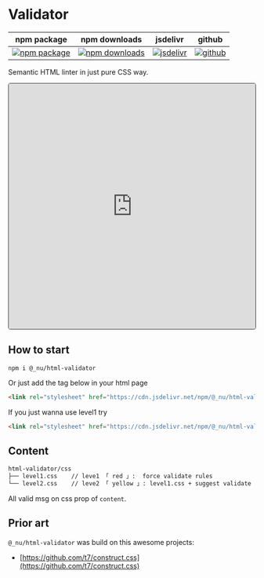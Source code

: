 # Validator

| npm package| npm downloads| jsdelivr |  github |
| --------------- | ------------------------------ | ------ | ----------------------- |
| [![npm package][npm-badge]][npm-url] | [![npm downloads][npm-downloads]][npm-url] | [![jsdelivr][jsdelivr-badge]][jsdelivr-url] | [![github][git-badge]][git-url] |


[npm-badge]: https://img.shields.io/npm/v/@_nu/html-validator.svg
[npm-url]: https://www.npmjs.org/package/@_nu/html-validator
[npm-downloads]: https://img.shields.io/npm/dw/@_nu/html-validator
[git-url]: https://github.com/nu-system/html-validator
[git-badge]: https://img.shields.io/github/stars/nu-system/html-validator.svg?style=social
[jsdelivr-badge]: https://data.jsdelivr.com/v1/package/npm/@_nu/html-validator/badge
[jsdelivr-url]: https://www.jsdelivr.com/package/npm/@_nu/html-validator

Semantic HTML linter in just pure CSS way.

<iframe src="https://nu-system.github.io/html-validator/" style="width:100%; height:500px; border:1px solid #333; border-radius: 4px; overflow:hidden;" sandbox="allow-modals allow-forms allow-popups allow-scripts allow-same-origin"></iframe>


## How to start

```
npm i @_nu/html-validator
```

Or just add the tag below in your html page

```HTML
<link rel="stylesheet" href="https://cdn.jsdelivr.net/npm/@_nu/html-validator" />
```

If you just wanna use level1 try 

```HTML
<link rel="stylesheet" href="https://cdn.jsdelivr.net/npm/@_nu/html-validator/level1.css" />
```

## Content

```bash
html-validator/css
├── level1.css    // leve1 「 red 」:  force validate rules
└── level2.css    // leve2 「 yellow 」: level1.css + suggest validate rules
```

All valid msg on css prop of `content`.

## Prior art

`@_nu/html-validator` was build on this awesome projects:

* [https://github.com/t7/construct.css](https://github.com/t7/construct.css)
